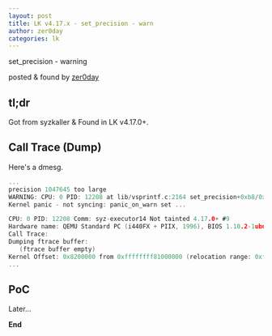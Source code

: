 ```yaml
---
layout: post
title: LK v4.17.x - set_precision - warn
author: zer0day
categories: lk
---
```


set_precision - warning

posted & found by [zer0day](https://kozistr.github.io/)

## tl;dr

Got from syzkaller & Found in LK v4.17.0+.

## Call Trace (Dump)

Here's a dmesg.

```c
...
precision 1047645 too large
WARNING: CPU: 0 PID: 12208 at lib/vsprintf.c:2164 set_precision+0xb8/0xe0 lib/vsprintf.c:2164
Kernel panic - not syncing: panic_on_warn set ...

CPU: 0 PID: 12208 Comm: syz-executor14 Not tainted 4.17.0+ #9
Hardware name: QEMU Standard PC (i440FX + PIIX, 1996), BIOS 1.10.2-1ubuntu1 04/01/2014
Call Trace:
Dumping ftrace buffer:
   (ftrace buffer empty)
Kernel Offset: 0x8200000 from 0xffffffff81000000 (relocation range: 0xffffffff80000000-0xffffffffbfffffff)
...
```

## PoC

Later...

**End**
